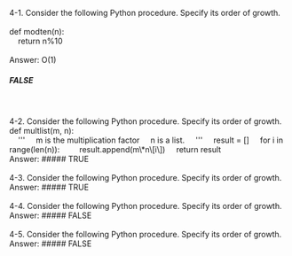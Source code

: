 4-1. Consider the following Python procedure. Specify its order of growth.  
<br />
def modten(n):    
&nbsp;&nbsp;&nbsp;&nbsp;return n%10  
<br />
Answer: O(1)     
##### FALSE    
<br />
<br />
4-2. Consider the following Python procedure. Specify its order of growth.     
def multlist(m, n):  
<br />  
&nbsp;&nbsp;&nbsp;&nbsp;'''    
&nbsp;&nbsp;&nbsp;&nbsp;m is the multiplication factor    
&nbsp;&nbsp;&nbsp;&nbsp;n is a list.    
&nbsp;&nbsp;&nbsp;&nbsp;'''    
&nbsp;&nbsp;&nbsp;&nbsp;result = []    
&nbsp;&nbsp;&nbsp;&nbsp;for i in range(len(n)):    
&nbsp;&nbsp;&nbsp;&nbsp;&nbsp;&nbsp;&nbsp;&nbsp;result.append(m\*n\[i\])    
&nbsp;&nbsp;&nbsp;&nbsp;return result       
<br />
Answer:     
##### TRUE   
<br />
<br />
4-3. Consider the following Python procedure. Specify its order of growth.        
Answer:   
##### TRUE     
<br />
<br />
4-4. Consider the following Python procedure. Specify its order of growth.    
Answer:    
##### FALSE     
<br />
<br />
4-5. Consider the following Python procedure. Specify its order of growth.    
Answer:    
##### FALSE   
